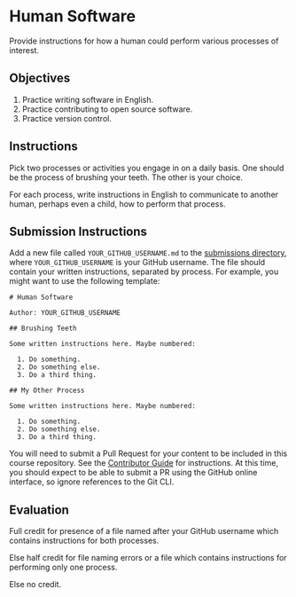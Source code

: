 # Human Software

Provide instructions for how a human could perform various processes of interest.

## Objectives

  1. Practice writing software in English.
  1. Practice contributing to open source software.
  1. Practice version control.

## Instructions

Pick two processes or activities you engage in on a daily basis. One should be the process of brushing your teeth. The other is your choice.

For each process, write instructions in English to communicate to another human, perhaps even a child, how to perform that process.

## Submission Instructions

Add a new file called `YOUR_GITHUB_USERNAME.md` to the [submissions directory](/projects/human-software/submissions), where `YOUR_GITHUB_USERNAME` is your GitHub username. The file should contain your written instructions, separated by process. For example, you might want to use the following template:

    # Human Software

    Author: YOUR_GITHUB_USERNAME

    ## Brushing Teeth

    Some written instructions here. Maybe numbered:

      1. Do something.
      2. Do something else.
      3. Do a third thing.

    ## My Other Process

    Some written instructions here. Maybe numbered:

      1. Do something.
      2. Do something else.
      3. Do a third thing.

You will need to submit a Pull Request for your content to be included in this course repository. See the [Contributor Guide](/CONTRIBUTING.md) for instructions. At this time, you should expect to be able to submit a PR using the GitHub online interface, so ignore references to the Git CLI.

## Evaluation

Full credit for presence of a file named after your GitHub username which contains instructions for both processes.

Else half credit for file naming errors or a file which contains instructions for performing only one process.

Else no credit.
